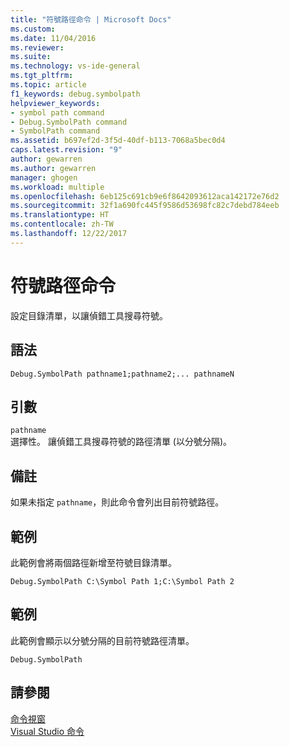 ```yaml
---
title: "符號路徑命令 | Microsoft Docs"
ms.custom: 
ms.date: 11/04/2016
ms.reviewer: 
ms.suite: 
ms.technology: vs-ide-general
ms.tgt_pltfrm: 
ms.topic: article
f1_keywords: debug.symbolpath
helpviewer_keywords:
- symbol path command
- Debug.SymbolPath command
- SymbolPath command
ms.assetid: b697ef2d-3f5d-40df-b113-7068a5bec0d4
caps.latest.revision: "9"
author: gewarren
ms.author: gewarren
manager: ghogen
ms.workload: multiple
ms.openlocfilehash: 6eb125c691cb9e6f8642093612aca142172e76d2
ms.sourcegitcommit: 32f1a690fc445f9586d53698fc82c7debd784eeb
ms.translationtype: HT
ms.contentlocale: zh-TW
ms.lasthandoff: 12/22/2017
---
```

# <a name="symbol-path-command"></a>符號路徑命令
設定目錄清單，以讓偵錯工具搜尋符號。  
  
## <a name="syntax"></a>語法  
  
```  
Debug.SymbolPath pathname1;pathname2;... pathnameN  
```  
  
## <a name="arguments"></a>引數  
 `pathname`  
 選擇性。 讓偵錯工具搜尋符號的路徑清單 (以分號分隔)。  
  
## <a name="remarks"></a>備註  
 如果未指定 `pathname`，則此命令會列出目前符號路徑。  
  
## <a name="example"></a>範例  
 此範例會將兩個路徑新增至符號目錄清單。  
  
```  
Debug.SymbolPath C:\Symbol Path 1;C:\Symbol Path 2  
```  
  
## <a name="example"></a>範例  
 此範例會顯示以分號分隔的目前符號路徑清單。  
  
```  
Debug.SymbolPath  
```  
  
## <a name="see-also"></a>請參閱  
 [命令視窗](../../ide/reference/command-window.md)   
 [Visual Studio 命令](../../ide/reference/visual-studio-commands.md)
